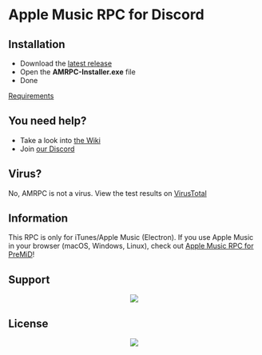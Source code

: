 # Apple Music RPC for Discord

## Installation
* Download the [latest release](https://github.com/ZephraCloud/Apple-Music-RPC/releases/latest)
* Open the **AMRPC-Installer.exe** file
* Done

[Requirements](https://github.com/ZephraCloud/Apple-Music-RPC/wiki/Installation)

## You need help?
* Take a look into [the Wiki](https://github.com/ZephraCloud/Apple-Music-RPC/wiki)
* Join [our Discord](https://discord.gg/APDghNfJhQ)

## Virus?
No, AMRPC is not a virus. View the test results on [VirusTotal](https://www.virustotal.com/gui/file/92bc47c327ee2be03b2ae21d64c0370e4dfa52bd57b7aa42ddcbef549aa153b3/detection)

## Information
This RPC is only for iTunes/Apple Music (Electron). If you use Apple Music in your browser (macOS, Windows, Linux), check out [Apple Music RPC for PreMiD](https://premid.app/store/presences/Apple%20Music)!

## Support
<div align="center">
  <a href="https://ko-fi.com/V7V57SSRM"><img src="https://ko-fi.com/img/githubbutton_sm.svg"/></a>
</div>

## License
<div align="center">
  <a href="https://app.fossa.com/projects/git%2Bgithub.com%2FZephraCloud%2FApple-Music-RPC?ref=badge_large" alt="FOSSA Status"><img src="https://app.fossa.com/api/projects/git%2Bgithub.com%2FZephraCloud%2FApple-Music-RPC.svg?type=large"/></a>
</div>
